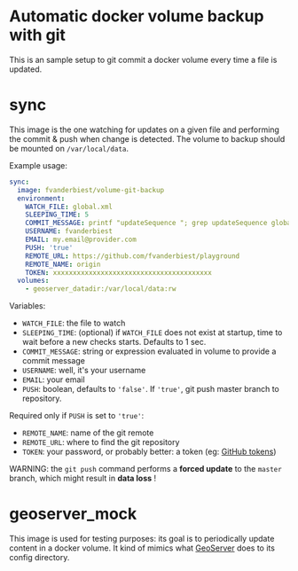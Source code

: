 # Automatic docker volume backup with git

This is an sample setup to git commit a docker volume every time a file is updated.

# sync

This image is the one watching for updates on a given file and performing the commit & push when change is detected. 
The volume to backup should be mounted on `/var/local/data`.

Example usage:
```yaml
sync:
  image: fvanderbiest/volume-git-backup
  environment:
    WATCH_FILE: global.xml
    SLEEPING_TIME: 5
    COMMIT_MESSAGE: printf "updateSequence "; grep updateSequence global.xml|sed -e 's#.*ce>\(.*\)</up.*#\1#'
    USERNAME: fvanderbiest
    EMAIL: my.email@provider.com
    PUSH: 'true'
    REMOTE_URL: https://github.com/fvanderbiest/playground
    REMOTE_NAME: origin
    TOKEN: xxxxxxxxxxxxxxxxxxxxxxxxxxxxxxxxxxxxxxxx
  volumes:
    - geoserver_datadir:/var/local/data:rw
```

Variables:
 * `WATCH_FILE`: the file to watch
 * `SLEEPING_TIME`: (optional) if `WATCH_FILE` does not exist at startup, time to wait before a new checks starts. Defaults to 1 sec.
 * `COMMIT_MESSAGE`: string or expression evaluated in volume to provide a commit message 
 * `USERNAME`: well, it's your username
 * `EMAIL`: your email
 * `PUSH`: boolean, defaults to `'false'`. If `'true'`, git push master branch to repository.
 
Required only if `PUSH` is set to `'true'`:
 * `REMOTE_NAME`: name of the git remote
 * `REMOTE_URL`: where to find the git repository
 * `TOKEN`: your password, or probably better: a token (eg: [GitHub tokens](https://github.com/settings/tokens))

WARNING: the `git push` command performs a **forced update** to the `master` branch, which might result in **data loss** !


# geoserver_mock

This image is used for testing purposes: its goal is to periodically update content in a docker volume.
It kind of mimics what [GeoServer](http://geoserver.org/) does to its config directory.
